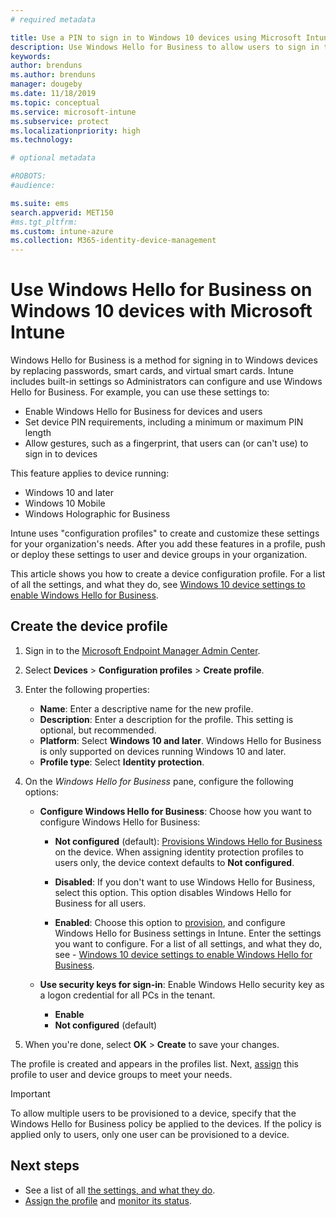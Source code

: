 ```yaml
---
# required metadata

title: Use a PIN to sign in to Windows 10 devices using Microsoft Intune - Azure | Microsoft Docs
description: Use Windows Hello for Business to allow users to sign in to devices using a PIN, a fingerprint, and more. Create an identity protection configuration profile in Intune for Windows 10 devices with these settings, and assign the profile to user groups and device groups.
keywords:
author: brenduns
ms.author: brenduns
manager: dougeby
ms.date: 11/18/2019
ms.topic: conceptual
ms.service: microsoft-intune
ms.subservice: protect
ms.localizationpriority: high
ms.technology:

# optional metadata

#ROBOTS:
#audience:

ms.suite: ems
search.appverid: MET150
#ms.tgt_pltfrm:
ms.custom: intune-azure
ms.collection: M365-identity-device-management
---
```


# Use Windows Hello for Business on Windows 10 devices with Microsoft Intune

Windows Hello for Business is a method for signing in to Windows devices by replacing passwords, smart cards, and virtual smart cards. Intune includes built-in settings so Administrators can configure and use Windows Hello for Business. For example, you can use these settings to:

- Enable Windows Hello for Business for devices and users
- Set device PIN requirements, including a minimum or maximum PIN length
- Allow gestures, such as a fingerprint, that users can (or can't use) to sign in to devices

This feature applies to device running:

- Windows 10 and later
- Windows 10 Mobile
- Windows Holographic for Business

Intune uses "configuration profiles" to create and customize these settings for your organization's needs. After you add these features in a profile, push or deploy these settings to user and device groups in your organization.

This article shows you how to create a device configuration profile. For a list of all the settings, and what they do, see [Windows 10 device settings to enable Windows Hello for Business](identity-protection-windows-settings.md).

## Create the device profile

1. Sign in to the [Microsoft Endpoint Manager Admin Center](https://go.microsoft.com/fwlink/?linkid=2109431).

2. Select **Devices** > **Configuration profiles** > **Create profile**.

3. Enter the following properties:

   - **Name**: Enter a descriptive name for the new profile.
   - **Description**: Enter a description for the profile. This setting is optional, but recommended.
   - **Platform**: Select **Windows 10 and later**. Windows Hello for Business is only supported on devices running Windows 10 and later.
   - **Profile type**: Select **Identity protection**.

4. On the *Windows Hello for Business* pane, configure the following options:

   - **Configure Windows Hello for Business**: Choose how you want to configure Windows Hello for Business:

     - **Not configured** (default): [Provisions Windows Hello for Business](https://docs.microsoft.com/windows/security/identity-protection/hello-for-business/hello-how-it-works-provisioning) on the device. When assigning identity protection profiles to users only, the device context defaults to **Not configured**.

     - **Disabled**: If you don't want to use Windows Hello for Business, select this option. This option disables Windows Hello for Business for all users.

     - **Enabled**: Choose this option to [provision](https://docs.microsoft.com/windows/security/identity-protection/hello-for-business/hello-how-it-works-provisioning), and configure Windows Hello for Business settings in Intune. Enter the settings you want to configure. For a list of all settings, and what they do, see - [Windows 10 device settings to enable Windows Hello for Business](identity-protection-windows-settings.md).

   - **Use security keys for sign-in**: Enable Windows Hello security key as a logon credential for all PCs in the tenant.

     - **Enable**
     - **Not configured**  (default)

5. When you're done, select **OK** > **Create** to save your changes.

The profile is created and appears in the profiles list. Next, [assign](../configuration/device-profile-assign.md) this profile to user and device groups to meet your needs.

> [!IMPORTANT]
> To allow multiple users to be provisioned to a device, specify that the Windows Hello for Business policy be applied to the devices. If the policy is applied only to users, only one user can be provisioned to a device.

<!--  Removing image as part of design review; retaining source until we known the disposition.

## Example of device restriction settings

In this high-level example, you'll create a device restriction policy that blocks the use of the built-in camera app on Android devices.

![How to disable the camera on Android devices](./media/identity-protection-configure/disable-android-camera.png)

-->

## Next steps

- See a list of all [the settings, and what they do](identity-protection-windows-settings.md).
- [Assign the profile](../configuration/device-profile-assign.md) and [monitor its status](../configuration/device-profile-monitor.md).
